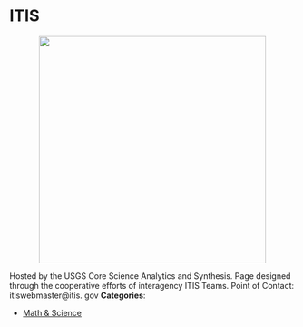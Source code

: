 # ITIS

<p align="center">
    <img width="400" src="https://raw.githubusercontent.com/awesome-apis/awesome-apis/apis/itis/logo_256x256.png" />
</p>


Hosted by the USGS Core Science Analytics and Synthesis.  Page designed through the cooperative efforts of interagency ITIS Teams. Point of Contact: itiswebmaster@itis. gov
**Categories**:

- [Math & Science](https://github/awesome-apis/awesome-apis#math-and-science)



